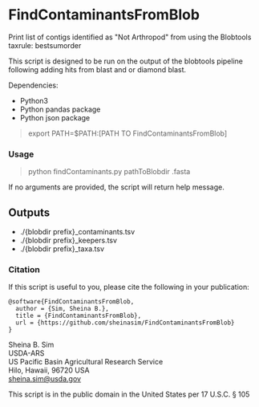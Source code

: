 # FindContaminantsFromBlob 
Print list of contigs identified as "Not Arthropod" from using the Blobtools taxrule: bestsumorder

This script is designed to be run on the output of the blobtools pipeline following adding hits from blast and or diamond blast. 

Dependencies:

* Python3 
* Python pandas package
* Python json package

> export PATH=$PATH:[PATH TO FindContaminantsFromBlob]  

### Usage
  
> python findContaminants.py pathToBlobdir .fasta 

If no arguments are provided, the script will return help message.

## Outputs

* ./{blobdir prefix}\_contaminants.tsv 
* ./{blobdir prefix}\_keepers.tsv 
* ./{blobdir prefix}\_taxa.tsv

### Citation

If this script is useful to you, please cite the following in your publication:

```
@software{FindContaminantsFromBlob,
  author = {Sim, Sheina B.},
  title = {FindContaminantsFromBlob},
  url = {https://github.com/sheinasim/FindContaminantsFromBlob}
}
```

Sheina B. Sim  
USDA-ARS  
US Pacific Basin Agricultural Research Service  
Hilo, Hawaii, 96720 USA  
sheina.sim@usda.gov  

This script is in the public domain in the United States per 17 U.S.C. § 105

